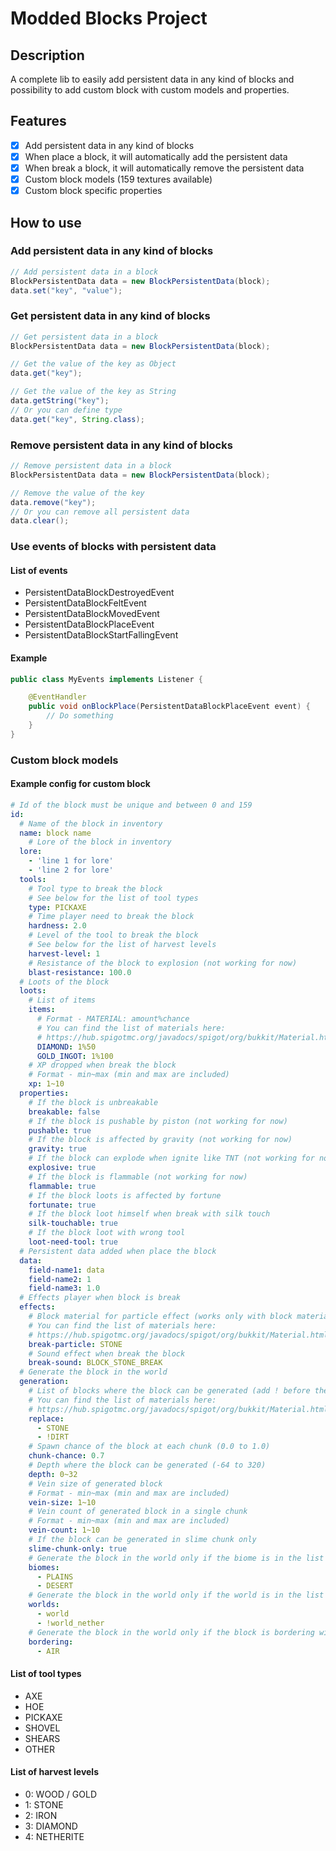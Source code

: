# Modded Blocks Project

## Description
A complete lib to easily add persistent data in any kind of blocks and possibility to add custom block with custom models and properties.

## Features
- [X] Add persistent data in any kind of blocks
- [X] When place a block, it will automatically add the persistent data
- [X] When break a block, it will automatically remove the persistent data
- [X] Custom block models (159 textures available)
- [X] Custom block specific properties

## How to use
### Add persistent data in any kind of blocks
```java
// Add persistent data in a block
BlockPersistentData data = new BlockPersistentData(block);
data.set("key", "value");
```

### Get persistent data in any kind of blocks
```java
// Get persistent data in a block
BlockPersistentData data = new BlockPersistentData(block);

// Get the value of the key as Object
data.get("key");

// Get the value of the key as String
data.getString("key");
// Or you can define type
data.get("key", String.class);
```

### Remove persistent data in any kind of blocks
```java
// Remove persistent data in a block
BlockPersistentData data = new BlockPersistentData(block);

// Remove the value of the key
data.remove("key");
// Or you can remove all persistent data
data.clear();
```

### Use events of blocks with persistent data
#### List of events
- PersistentDataBlockDestroyedEvent
- PersistentDataBlockFeltEvent
- PersistentDataBlockMovedEvent
- PersistentDataBlockPlaceEvent
- PersistentDataBlockStartFallingEvent

#### Example
```java
public class MyEvents implements Listener {

    @EventHandler
    public void onBlockPlace(PersistentDataBlockPlaceEvent event) {
        // Do something
    }
}
```

### Custom block models
#### Example config for custom block
```yaml
# Id of the block must be unique and between 0 and 159
id:
  # Name of the block in inventory
  name: block name
    # Lore of the block in inventory
  lore:
    - 'line 1 for lore'
    - 'line 2 for lore'
  tools:
    # Tool type to break the block
    # See below for the list of tool types
    type: PICKAXE
    # Time player need to break the block
    hardness: 2.0
    # Level of the tool to break the block
    # See below for the list of harvest levels
    harvest-level: 1
    # Resistance of the block to explosion (not working for now)
    blast-resistance: 100.0
  # Loots of the block
  loots:
    # List of items
    items:
      # Format - MATERIAL: amount%chance
      # You can find the list of materials here:
      # https://hub.spigotmc.org/javadocs/spigot/org/bukkit/Material.html
      DIAMOND: 1%50
      GOLD_INGOT: 1%100
    # XP dropped when break the block
    # Format - min~max (min and max are included)
    xp: 1~10
  properties:
    # If the block is unbreakable
    breakable: false
    # If the block is pushable by piston (not working for now)
    pushable: true
    # If the block is affected by gravity (not working for now)
    gravity: true
    # If the block can explode when ignite like TNT (not working for now)
    explosive: true
    # If the block is flammable (not working for now)
    flammable: true
    # If the block loots is affected by fortune
    fortunate: true
    # If the block loot himself when break with silk touch
    silk-touchable: true
    # If the block loot with wrong tool
    loot-need-tool: true
  # Persistent data added when place the block
  data:
    field-name1: data
    field-name2: 1
    field-name3: 1.0
  # Effects player when block is break
  effects:
    # Block material for particle effect (works only with block material)
    # You can find the list of materials here:
    # https://hub.spigotmc.org/javadocs/spigot/org/bukkit/Material.html
    break-particle: STONE
    # Sound effect when break the block
    break-sound: BLOCK_STONE_BREAK
  # Generate the block in the world
  generation:
    # List of blocks where the block can be generated (add ! before the block to exclude it)
    # You can find the list of materials here:
    # https://hub.spigotmc.org/javadocs/spigot/org/bukkit/Material.html
    replace:
      - STONE
      - !DIRT
    # Spawn chance of the block at each chunk (0.0 to 1.0)
    chunk-chance: 0.7
    # Depth where the block can be generated (-64 to 320)
    depth: 0~32
    # Vein size of generated block
    # Format - min~max (min and max are included)
    vein-size: 1~10
    # Vein count of generated block in a single chunk
    # Format - min~max (min and max are included)
    vein-count: 1~10
    # If the block can be generated in slime chunk only
    slime-chunk-only: true
    # Generate the block in the world only if the biome is in the list (add ! before the biome to exclude it)
    biomes:
      - PLAINS
      - DESERT
    # Generate the block in the world only if the world is in the list (add ! before the world to exclude it)
    worlds:
      - world
      - !world_nether
    # Generate the block in the world only if the block is bordering with a block in the list (add ! before the block to exclude it)
    bordering:
      - AIR
```

#### List of tool types
- AXE
- HOE
- PICKAXE
- SHOVEL
- SHEARS
- OTHER

#### List of harvest levels
- 0: WOOD / GOLD
- 1: STONE
- 2: IRON
- 3: DIAMOND
- 4: NETHERITE
